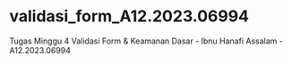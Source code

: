# validasi_form_A12.2023.06994
Tugas Minggu 4 Validasi Form &amp; Keamanan Dasar - Ibnu Hanafi Assalam - A12.2023.06994
